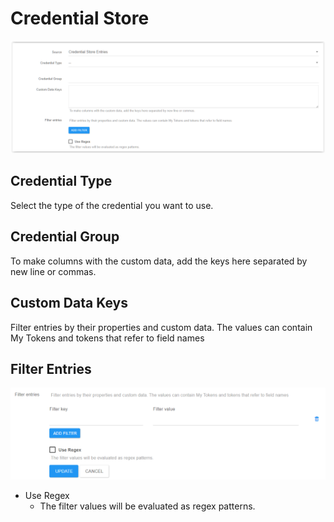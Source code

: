 # Credential Store

![credential-store](../assets/credential-store.png)

## Credential Type

Select the type of the credential you want to use.

## Credential Group

To make columns with the custom data, add the keys here separated by new line or commas.

## Custom Data Keys

Filter entries by their properties and custom data. The values can contain My Tokens and tokens that refer to field names

## Filter Entries

![filter-entries](../assets/filter-entries.png)

* Use Regex
  * The filter values will be evaluated as regex patterns.
